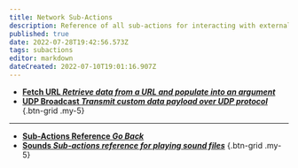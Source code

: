 ```yaml
---
title: Network Sub-Actions
description: Reference of all sub-actions for interacting with external networks or URL's
published: true
date: 2022-07-28T19:42:56.573Z
tags: subactions
editor: markdown
dateCreated: 2022-07-10T19:01:16.907Z
---
```


- [**Fetch URL *Retrieve data from a URL and populate into an argument***](/Sub-Actions/Network/Fetch-URL)
- [**UDP Broadcast *Transmit custom data payload over UDP protocol***](/Sub-Actions/Network/UDP-Broadcast)
{.btn-grid .my-5}

---

- [<i class="mdi mdi-chevron-left"></i>**Sub-Actions Reference *Go Back***](/en/Sub-Actions)
- [<i class="mdi mdi-volume-high primary--text"></i> **Sounds *Sub-actions reference for playing sound files***](/en/Sub-Actions/Sounds)
{.btn-grid .my-5}
